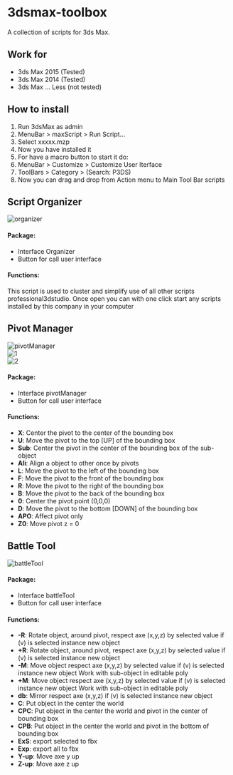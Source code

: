 # 3dsmax-toolbox
A collection of scripts for 3ds Max.


## Work for
- 3ds Max 2015 (Tested)
- 3ds Max 2014 (Tested)
- 3ds Max ... Less (not tested)

## How to install
1. Run 3dsMax as admin
2. MenuBar > maxScript > Run Script...
3. Select xxxxx.mzp
4. Now you have installed it
5. For have a macro button to start it do:
6. MenuBar > Customize > Customize User Iterface
7. ToolBars > Category > (Search: P3DS)
8. Now you can drag and drop from Action menu to Main Tool Bar scripts

## Script Organizer
![organizer](https://user-images.githubusercontent.com/16030020/66267830-9956ee80-e836-11e9-883b-f0eb54fb7786.png)

#### Package:
- Interface Organizer
- Button for call user interface

#### Functions:
This script is used to cluster and simplify use of all other scripts professional3dstudio.
Once open you can with one click start any scripts installed by this company in
your computer

## Pivot Manager
![pivotManager](https://user-images.githubusercontent.com/16030020/66267836-b4296300-e836-11e9-811c-1b273c885569.png)<br>
![1](https://user-images.githubusercontent.com/16030020/66267840-c1dee880-e836-11e9-8c27-32dbaa684d2c.gif)<br>
![2](https://user-images.githubusercontent.com/16030020/66267849-d0c59b00-e836-11e9-8079-4ca5dfea6bc8.gif)

#### Package:
- Interface pivotManager
- Button for call user interface

#### Functions:
- **X**: Center the pivot to the center of the bounding box
- **U**: Move the pivot to the top [UP] of the bounding box
- **Sub**: Center the pivot in the center of the bounding box of the sub-object
- **Ali**: Align a object to other once by pivots
- **L**: Move the pivot to the left of the bounding box
- **F**: Move the pivot to the front of the bounding box
- **R**: Move the pivot to the right of the bounding box
- **B**: Move the pivot to the back of the bounding box
- **0**: Center the pivot point (0,0,0)
- **D**: Move the pivot to the bottom [DOWN] of the bounding box
- **APO**: Affect pivot only
- **Z0**: Move pivot z = 0

## Battle Tool
![battleTool](https://user-images.githubusercontent.com/16030020/66267884-1da97180-e837-11e9-8e7e-6dee70931564.png)

#### Package:
- Interface battleTool
- Button for call user interface

#### Functions:
- **-R**: Rotate object, around pivot, respect axe (x,y,z) by selected value if (v) is selected instance new object
- **+R**: Rotate object, around pivot, respect axe (x,y,z) by selected value if (v) is selected instance new object
- **-M**: Move object respect axe (x,y,z) by selected value if (v) is selected instance new object Work with sub-object in editable poly
- **+M**: Move object respect axe (x,y,z) by selected value if (v) is selected instance new object Work with sub-object in editable poly
- **db**: Mirror respect axe (x,y,z) if (v) is selected instance new object
- **C**: Put object in the center the world
- **CPC**: Put object in the center the world and pivot in the center of bounding box
- **CPB**: Put object in the center the world and pivot in the bottom of bounding box
- **ExS**: export selected to fbx
- **Exp**: export all to fbx
- **Y-up**: Move axe y up
- **Z-up**: Move axe z up
